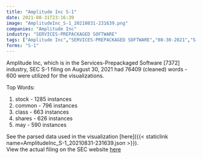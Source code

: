 ```yaml
---
title: "Amplitude Inc S-1"
date: 2021-08-31T23:16:39
image: "AmplitudeInc_S-1_20210831-231639.png"
companies: "Amplitude Inc"
industry: "SERVICES-PREPACKAGED SOFTWARE"
tags: ["Amplitude Inc","SERVICES-PREPACKAGED SOFTWARE","08-30-2021","S-1"]
forms: "S-1"
---
```

Amplitude Inc, which is in the Services-Prepackaged Software [7372] industry, SEC S-1 filing on August 30, 2021 had 76409 (cleaned) words - 600 were utilized for the visualizations.

Top Words:
1. stock - 1285 instances
2. common - 796 instances
3. class - 663 instances
4. shares - 626 instances
5. may - 590 instances


See the parsed data used in the visualization [here]({{< staticlink name=AmplitudeInc_S-1_20210831-231639.json >}}).  
View the actual filing on the SEC website [here](https://www.sec.gov/Archives/edgar/data/1866692/0001193125-21-260696.txt)